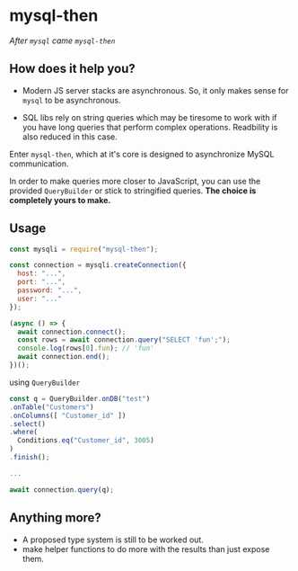 # mysql-then

_After `mysql` came `mysql-then`_

## How does it help you?

- Modern JS server stacks are asynchronous. So, it only makes sense for `mysql` to be asynchronous.

- SQL libs rely on string queries which may be tiresome to work with if you have long queries that perform complex operations. Readbility is also reduced in this case.

Enter `mysql-then`, which at it's core is designed to asynchronize MySQL communication.

In order to make queries more closer to  JavaScript, you can use the provided `QueryBuilder` or stick to stringified queries. **The choice is completely yours to make.**

## Usage

```javascript
const mysqli = require("mysql-then");

const connection = mysqli.createConnection({
  host: "...",
  port: "...",
  password: "...",
  user: "..."
});

(async () => {
  await connection.connect();
  const rows = await connection.query("SELECT 'fun';");
  console.log(rows[0].fun); // 'fun'
  await connection.end();
})();
```
using `QueryBuilder`

```javascript
const q = QueryBuilder.onDB("test")
.onTable("Customers")
.onColumns([ "Customer_id" ])
.select()
.where(
  Conditions.eq("Customer_id", 3005)
)
.finish();

...

await connection.query(q);


```
## Anything more?
- A proposed type system is still to be worked out.
- make helper functions to do more with the results than just expose them.